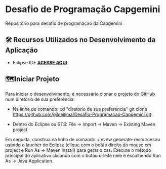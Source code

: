 # Desafio de Programação Capgemini
Repositório para desafio de programação da Capgemini

## 🛠️ Recursos Utilizados no Desenvolvimento da Aplicação

- Eclipse IDE **[ACESSE AQUI](https://www.eclipse.org/downloads/)**

## 🗺️Iniciar Projeto
Para iniciar o desenvolvimento, é necessário clonar o projeto do GitHub num diretório de sua preferência:
- Na linha de comando:
cd "diretorio de sua preferencia"
git clone https://github.com/gilneilima/Desafio-Programacao-Capgemini.git

- Dentro do Eclipse ou STS:
File -> Import -> Maven -> Existing Maven project

Em seguida, construa na linha de comando ./mvnw generate-resourcesou usando o laucher do Eclipse (clique com o botão direito do mouse em project e Run As -> Maven install) para gerar o css. Execute o método principal do aplicativo clicando com o botão direito nele e escolhendo Run As -> Java Application.
